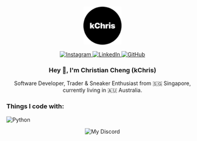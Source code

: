 <p id="header" align="center">
  <img src="logo_circle.png" width="100"/>
</p>

<p id="badges" align="center">
  <a href="https://www.instagram.com/christiancheng15/">
    <img src="https://img.shields.io/badge/Instagram-%23E4405F.svg?style=for-the-badge&logo=Instagram&logoColor=white" alt="Instagram"/>
  </a>
  <a href="https://www.linkedin.com/in/christiancheng15/">
    <img src="https://img.shields.io/badge/linkedin-%230077B5.svg?style=for-the-badge&logo=linkedin&logoColor=white" alt="LinkedIn"/>
  </a>
  <a href="https://github.com/christiancheng15">
    <img src="https://img.shields.io/badge/github-%23121011.svg?style=for-the-badge&logo=github&logoColor=white" alt="GitHub"/>
  </a>
</p>

<h3 align="center">Hey 👋, I'm Christian Cheng (kChris)</h3>
<p align="center">Software Developer, Trader & Sneaker Enthusiast from 🇸🇬 Singapore, currently living in 🇦🇺 Australia.</p>

<h3>Things I code with:</h3>
<p id="badges">
  <img src="https://img.shields.io/badge/python-3670A0?style=for-the-badge&logo=python&logoColor=ffdd54" alt="Python">
</p>

<p id="discord_badge" align="center">
  <img src="https://discord-readme-badge.vercel.app/api?id=910033554644295750" alt="My Discord"/>
</p>

<!--
**christiancheng15/christiancheng15** is a ✨ _special_ ✨ repository because its `README.md` (this file) appears on your GitHub profile.

Here are some ideas to get you started:

- 🔭 I’m currently working on ...
- 🌱 I’m currently learning ...
- 👯 I’m looking to collaborate on ...
- 🤔 I’m looking for help with ...
- 💬 Ask me about ...
- 📫 How to reach me: ...
- 😄 Pronouns: ...
- ⚡ Fun fact: ...
-->
